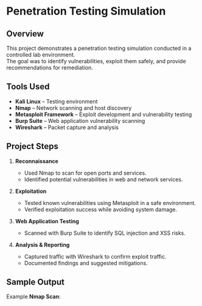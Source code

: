 # Penetration Testing Simulation

## Overview
This project demonstrates a penetration testing simulation conducted in a controlled lab environment.  
The goal was to identify vulnerabilities, exploit them safely, and provide recommendations for remediation.  

## Tools Used
- **Kali Linux** – Testing environment  
- **Nmap** – Network scanning and host discovery  
- **Metasploit Framework** – Exploit development and vulnerability testing  
- **Burp Suite** – Web application vulnerability scanning  
- **Wireshark** – Packet capture and analysis  

## Project Steps
1. **Reconnaissance**
   - Used Nmap to scan for open ports and services.
   - Identified potential vulnerabilities in web and network services.

2. **Exploitation**
   - Tested known vulnerabilities using Metasploit in a safe environment.
   - Verified exploitation success while avoiding system damage.

3. **Web Application Testing**
   - Scanned with Burp Suite to identify SQL injection and XSS risks.

4. **Analysis & Reporting**
   - Captured traffic with Wireshark to confirm exploit traffic.
   - Documented findings and suggested mitigations.

## Sample Output
Example **Nmap Scan**:
